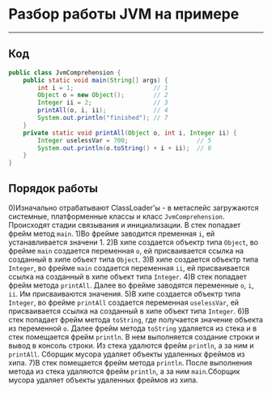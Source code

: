 # Разбор работы JVM на примере
---
## Код

```java
public class JvmComprehension {
    public static void main(String[] args) {
        int i = 1;                      // 1
        Object o = new Object();        // 2
        Integer ii = 2;                 // 3
        printAll(o, i, ii);             // 4
        System.out.println("finished"); // 7
    }
    private static void printAll(Object o, int i, Integer ii) {
        Integer uselessVar = 700;                   // 5
        System.out.println(o.toString() + i + ii);  // 6
    }
}
```
## Порядок работы
0)Изначально отрабатывают ClassLoader'ы - в метаспейс загружаются системные, платформенные классы и класс `JvmComprehension`. Происходят стадии связывания и инициализации. В стек попадает фрейм метод `main`.
1)Во фрейме заводится пременная `i`, ей устанавливается значени 1.
2)В хипе создается объектр типа `Object`, во фрейме `main` cоздается переменная `o`, ей присваивается ссылка на созданный в хипе объект типа `Object`.
3)В хипе создается объектр типа `Integer`, во фрейме `main` cоздается переменная `ii`, ей присваивается ссылка на созданный в хипе объект типа `Integer`.
4)В стек попадает фрейм метода `printAll`. Далее во фрейме заводятся переменные `o`, `i`, `ii`. Им присваиваются значения.
5)В хипе создается объектр типа `Integer`, во фрейме `printAll` cоздается переменная `uselessVar`, ей присваивается ссылка на созданный в хипе объект типа `Integer`.
6)В стек попадает фрейм метода `toString`, где получается значение объекта из переменной `o`. Далее фрейм метода `toString` удаляется из стека и в стек помещается фрейм `println`. В нем выполняется создание строки и вывод в консоль строки. Из стека удалются фрейм `println`, а за ним и `printAll`. Сборщик мусора удаляет объекты удаленных фреймов из хипа.
7)В стек помещается фрейм метода `println`. После выполнения метода из стека удаляются фрейм `println`, а за ним `main`.Сборщик мусора удаляет объекты удаленных фреймов из хипа.